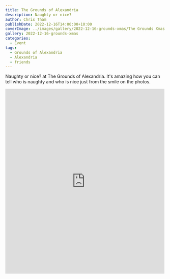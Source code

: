 ```yaml
---
title: The Grounds of Alexandria
description: Naughty or nice?
author: Chris Tham
publishDate: 2022-12-16T14:00:00+10:00
coverImage: ../images/gallery/2022-12-16-grounds-xmas/The Grounds Xmas.jpeg
gallery: 2022-12-16-grounds-xmas
categories:
  - Event
tags:
  - Grounds of Alexandria
  - Alexandria
  - friends
---
```


Naughty or nice? at The Grounds of Alexandria. It's amazing how you can tell who is naughty and who is nice just from the smile on the photos.

<iframe src="https://www.facebook.com/plugins/post.php?href=https%3A%2F%2Fwww.facebook.com%2Fchris1.tham%2Fposts%2Fpfbid0LpKwKbZiVWfxGQ3EcFUX3syoQdssoVhrd6VNrExJidc6dhkqjoMXJV31xBhsAR36l&show_text=true&width=500" width="500" height="582" style="border:none;overflow:hidden" scrolling="no" frameborder="0" allowfullscreen="true" allow="autoplay; clipboard-write; encrypted-media; picture-in-picture; web-share"></iframe>
